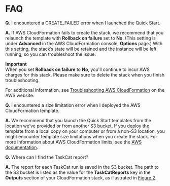 # FAQ<a name="faq"></a>

**Q\.** I encountered a CREATE\_FAILED error when I launched the Quick Start\.

**A\.** If AWS CloudFormation fails to create the stack, we recommend that you relaunch the template with **Rollback on failure** set to **No**\. \(This setting is under **Advanced** in the AWS CloudFormation console, **Options** page\.\) With this setting, the stack’s state will be retained and the instance will be left running, so you can troubleshoot the issue\.

**Important**  
When you set **Rollback on failure** to **No**, you'll continue to incur AWS charges for this stack\. Please make sure to delete the stack when you finish troubleshooting\.

For additional information, see [Troubleshooting AWS CloudFormation](https://docs.aws.amazon.com/AWSCloudFormation/latest/UserGuide/troubleshooting.html) on the AWS website\. 

**Q\.** I encountered a size limitation error when I deployed the AWS CloudFormation template\.

**A\.** We recommend that you launch the Quick Start templates from the location we’ve provided or from another S3 bucket\. If you deploy the template from a local copy on your computer or from a non\-S3 location, you might encounter template size limitations when you create the stack\. For more information about AWS CloudFormation limits, see the [AWS documentation](https://docs.aws.amazon.com/AWSCloudFormation/latest/UserGuide/cloudformation-limits.html)\. 

**Q\.** Where can I find the TaskCat report?

**A\.** The report for each TaskCat run is saved in the S3 bucket\. The path to the S3 bucket is listed as the value for the **TaskCatReports** key in the **Outputs** section of your CloudFormation stack, as illustrated in [Figure 2](step3.md#figure2)\. 